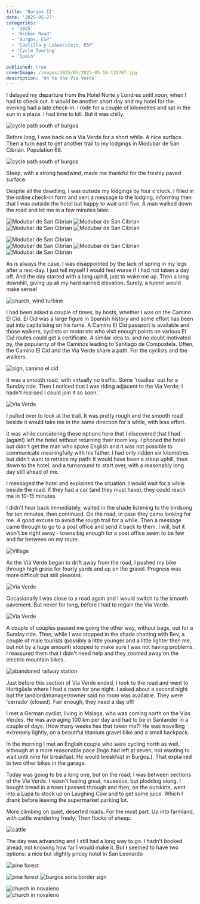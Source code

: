 ```yaml
---
title: 'Burgos II'
date: '2025-05-27'
categories:
  - '2025'
  - 'Broken Road'
  - 'Burgos, ESP'
  - 'Castilla y Le&oacute;n, ESP'
  - 'Cycle Touring'
  - 'Spain'

published: true
coverImage: /images/2025/05/2025-05-18-110707.jpg
description: 'On to the Via Verde'
---
```


<script>
  import Img from '$lib/components/Img.svelte'
  import DayCardHGroup from '$lib/components/DayCardHGroup.svelte'
</script>

<!-- <section class="card">
<DayCardHGroup
    where="Quintanilla Vivar &ndash; Burgos"
    when="2025-05-22"
    distance="12.6 km, 111 m, 219.0 km to date"
  />

  <p>Road riding with some traffic. The hills feel easier off the gravel.</p>

 <div class="w-60">
    <Img
      src="/images/2025/05/2025-05-22-121133.jpg"
      alt="burgos"
      caption="Burgos Cathedral"/>

 </div>

  <p>Barely an hour's riding time and I was in Burgos, by the cathedral. Then, quickly, at the remembered Hotel Norte y Londres, a little early for my 1:00 pm check-in. The room was ready so I didn't have to wait. Nice, friendly accommodating people at the check-in &ndash; who didn't bat an eyelid as I wheeled my bike through the classy foyer.</p>

   <div class="w-60">
    <Img
      src="/images/2025/05/2025-05-22-121356.jpg"
      alt="burgos"/>
 </div>

  <p>My room wasn't as nice as the one Bev and I had shared two years ago but it had a comfortable bed, a spacious bathroom. A quick shower, followed by a lie-down, and I was ready for the walk to the launderette. I didn't find the one that we had used before but the one I did find was empty and did the job without any waiting. Then off to the Summit mountain store where I looked at climbing shoes and bought a replacement 1.5L water bottle. And some energy bars.</p>
  <p>Back to the room for a while, then out to wander about and to eat. Burgos felt different but it was a cold day and people scurried around wearing pinched expressions. I should not have worn shorts!</p>
  <p>The room cost 76&euro; on this Thursday nice and 140&euro; for Friday (but down to 56&euro; for Sunday night!). Weekends are more expensive and often booked up. I found a place, available for Friday and Saturday night, a short distance from Burgos. And another place, available on Sunday night, about 35 km further on. The next few days appear to be sorted!</p>
</section> -->

<section class="card">
<DayCardHGroup
    where="Burgos &ndash; Mod&ugrave;bar de San Cibri&agrave;n"
    when="2025-05-23"
    distance="17.6 km, 210 m, 236.6 km to date"
  />
  <p>I delayed my departure from the Hotel Norte y Londres until noon, when I had to check out. It would be another short day and my hotel for the evening had a late check-in. I rode for a couple of kilometres and sat in the sun in a plaza. I had time to kill. But it was chilly.</p>

<Img
      src="/images/2025/05/2025-05-23-135234.jpg"
      alt="cycle path south of burgos"/>

<p>Before long, I was back on a Via Verde for a short while. A nice surface. Then a turn east to get another trail to my lodgings in Mod&ugrave;bar de San Cibri&agrave;n. Population 68.</p>
 <Img
      src="/images/2025/05/2025-05-23-141604.jpg"
      alt="cycle path south of burgos"/>
  <p>Steep, with a strong headwind, made me thankful for the freshly paved surface.</p>

  <p>Despite all the dawdling, I was outside my lodgings by four o'clock. I filled in the online check-in form and sent a message to the lodging, informing then that I was outside the hotel but happy to wait until five. A man walked down the road and let me in a few minutes later.</p>

<DayCardHGroup
    where="Mod&ugrave;bar de San Cibri&agrave;n"
    when="2025-05-24"
  />
<Img
      src="/images/2025/05/2025-05-24-144209.jpg"
      alt="Modubar de San Cibrian"/>
<Img
      src="/images/2025/05/2025-05-24-143405.jpg"
       alt="Modubar de San Cibrian"/>
<Img
      src="/images/2025/05/2025-05-24-143216.jpg"
       alt="Modubar de San Cibrian"/>
<Img
      src="/images/2025/05/2025-05-24-142649.jpg"
       alt="Modubar de San Cibrian"/>

<div class="w-80">
  <Img
        src="/images/2025/05/2025-05-24-143113.jpg"
         alt="Modubar de San Cibrian"/>
</div>
<Img
      src="/images/2025/05/2025-05-24-142824.jpg"
       alt="Modubar de San Cibrian"/>
<Img
      src="/images/2025/05/2025-05-24-143023.jpg"
       alt="Modubar de San Cibrian"
       caption="Built in 1892"/>

<div class="w-50">
  <Img
        src="/images/2025/05/2025-05-24-142951.jpg"
         alt="Modubar de San Cibrian"
         />
</div>

</section>

<section class="card">
  <DayCardHGroup
    where="Mod&ugrave;bar de San Cibri&agrave;n &ndash; Hortig&uuml;ela"
    when="2025-05-25"
    distance="35.6 km, 217 m, 272.2 km to date"
  />

  <p>As is always the case, I was disappointed by the lack of spring in my legs after a rest-day. I just tell myself I would feel worse if I had not taken a day off. And the day started with a long uphill, just to wake me up. Then a long downhill, giving up all my hard earned elevation. Surely, a tunnel would make sense!</p>

<Img
      src="/images/2025/05/2025-05-25-113027.jpg"
       alt="church, wind turbine"/>

<p>I had been asked a couple of times, by hosts, whether I was on the Camino El Cid. El Cid was a large figure in Spanish history and some effort has been put into capitalising on his fame. A Camino El Cid passport is available and those walkers, cyclists or motorists who visit enough points on various El Cid routes could get a certificate. A similar idea to, and no doubt motivated by, the popularity of the Caminos leading to Santiago de Compostela. Often, the Camino El Cid and the Via Verde share a path. For the cyclists and the walkers.</p>

<Img
  src="/images/2025/05/2025-05-25-113706.jpg"
  alt="sign, camino el cid"
  caption="Camino El Cid"
/>

<p>It was a smooth road, with virtually no traffic. Some 'roadies' out for a Sunday ride. Then I noticed that I was riding adjacent to the Via Verde; I hadn't realised I could join it so soon.</p>
<Img
  src="/images/2025/05/2025-05-25-114941.jpg"
  alt="Via Verde"
  caption="To Via or not to Via?"
/>

<p>I pulled over to look at the trail. It was pretty rough and the smooth road beside it would take me in the same direction for a while, with less effort.</p>

<p>It was while considering these options here that I discovered that I had (again!) left the hotel without returning their room key. I phoned the hotel but didn't get the man who spoke English and it was not possible to communicate meaningfully with his father. I had only ridden six kilometres but didn't want to retrace my path: it would have been a steep uphill, then down to the hotel, and a turnaround to start over, with a reasonably long day still ahead of me.</p>

<p>I messaged the hotel and explained the situation. I would wait for a while beside the road. If they had a car (and they must have), they could reach me in 10-15 minutes.</p>

<p> I didn't hear back immediately, waited in the shade listening to the birdsong for ten minutes, then continued. On the road, in case they came looking for me. A good excuse to avoid the rough trail for a while. Then a message came through to go to a post office and send it back to them. I will, but it won't be right away - towns big enough for a post office seem to be few and far between on my route. </p>
<Img
  src="/images/2025/05/2025-05-25-124305.jpg"
  alt="Village"
/>

<p>As the Via Verde began to drift away from the road, I pushed my bike through high grass for fourty yards and up on the gravel. Progress was more difficult but still pleasant.</p>

<Img
  src="/images/2025/05/2025-05-25-131703.jpg"
  alt="Via Verde"
/>

<p>Occasionally I was close to a road again and I would switch to the smooth pavement. But never for long, before I had to regain the Via Verde.</p>

<Img
  src="/images/2025/05/2025-05-25-134022.jpg"
  alt="Via Verde"
/>

<p>A couple of couples passed me going the other way, without bags, out for a Sunday ride. Then, while I was stopped in the shade chatting with Bev, a couple of male tourists (possibly a little younger and a little lighter then me, but not by a huge amount) stopped to make sure I was not having problems. I reassured them that I didn't need help and they zoomed away on the electric mountain bikes.</p>
<Img
  src="/images/2025/05/2025-05-25-160016.jpg"
  alt="abandoned railway station"
  caption="Another abandoned, overgrown railway station"
/>

<p>Just before this section of Via Verde ended, I took to the road and went to Hortig&uuml;ela where I had a room for one night. I asked about a second night but the landlord/manager/owner said no room was available. They were 'cerrado' (closed). Fair enough, they need a day off!</p>

<p>I met a German cyclist, living in Malaga, who was coming north on the Vias Verdes. He was averaging 100 km per day and had to be in Santander in a couple of days. (How many weeks has that taken me?) He was travelling extremely lightly, on a beautiful titanium gravel bike and a small backpack.  </p>
</section>

<section class="card">
 <DayCardHGroup
    where="Hortig&uuml;ela, Burgos &ndash; Navaleno, Soria"
    when="2025-05-26"
    distance="56.3 km, 589 m, 328.5 km to date"
  />

<p>In the morning I met an English couple who were cycling north as well, although at a more reasonable pace (Ingo had left at seven, not wanting to wait until nine for breakfast. He would breakfast in Burgos.). That explained to two other bikes in the garage.  </p>

<p>Today was going to be a long one, but on the road; I was between sections of the Via Verde. I wasn't feeling great, nauseous, but plodding along. I bought bread in a town I passed through and then, on the outskirts, went into a Lupa to stock up on Laughing Cow and to get some juice. Which I drank before leaving the supermarket parking lot.</p>

<p>More climbing on quiet, deserted roads. For the most part. Up into farmland, with cattle wandering freely. Then flocks of sheep. </p>

<Img
  src="/images/2025/05/2025-05-26-160059.jpg"
  alt="cattle"
/>

<p>The day was advancing and I still had a long way to go. I hadn't booked ahead, not knowing how far I would make it. But I seemed to have two options: a nice but slightly pricey hotel in San Leonardo </p>

<Img
  src="/images/2025/05/2025-05-26-174215.jpg"
  alt="pine forest"
/>

<Img
  src="/images/2025/05/2025-05-26-181310.jpg"
  alt="pine forest"
/>
<Img
  src="/images/2025/05/2025-05-26-185935.jpg"
  alt="burgos soria border sign"
  caption="Leaving the Burgos province, into Soria"
/>

<div class="w-80">
  <Img
    src="/images/2025/05/2025-05-27-135208.jpg"
    alt="church in novaleno"
    caption="Novaleno"
  />
</div>
<div class="w-60">
  <Img
    src="/images/2025/05/2025-05-27-135021.jpg"
    alt="church in novaleno"
  />
</div>

</section>
